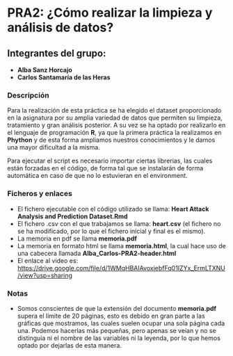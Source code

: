 # PRA2: ¿Cómo realizar la limpieza y análisis de datos?

## Integrantes del grupo:
- **Alba Sanz Horcajo**
- **Carlos Santamaría de las Heras**

### Descripción

Para la realización de esta práctica se ha elegido el dataset proporcionado en la asignatura por su amplia variedad de datos que permiten su limpieza, tratamiento y gran análisis posterior. A su vez se ha optado por realizarlo en el lenguaje de programación **R**, ya que la primera práctica la realizamos en **Phython** y de esta forma ampliamos nuestros conocimientos y le damos una mayor dificultad a la misma.


Para ejecutar el script es necesario importar ciertas librerias, las cuales están forzadas en el código, de forma tal que se instalarán de forma automática en caso de que no lo estuvieran en el environment.


### Ficheros y enlaces

* El fichero ejecutable con el código utilizado se llama: **Heart Attack Analysis and Prediction Dataset.Rmd**
* El fichero .csv con el que trabajamos se llama: **heart.csv** (el fichero no se ha modificado, por lo que el fichero inicial y final es el mismo).
* La memoria en pdf se llama **memoria.pdf**
* La memoria en formato html se llama **memoria.html**, la cual hace uso de una cabecera llamada **Alba_Carlos-PRA2-header.html**
* El enlace al video es: https://drive.google.com/file/d/1WMqHBAIAvoxiebfFq01IZYx_ErmLTXNU/view?usp=sharing


### Notas

* Somos conscientes de que la extensión del documento **memoria.pdf** supera el límite de 20 páginas, esto es debido en gran parte a las gráficas que mostramos, las cuales suelen ocupar una sola página cada una. Podemos hacerlas más pequeñas, pero apenas se veían y no se distinguía ni el nombre de las variables ni la leyenda, por lo que hemos optado por dejarlas de esta manera.

